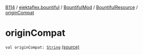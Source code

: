 [B114](../../../index.md) / [ejektaflex.bountiful](../../index.md) / [BountifulMod](../index.md) / [BountifulResource](index.md) / [originCompat](./origin-compat.md)

# originCompat

`val originCompat: `[`String`](https://kotlinlang.org/api/latest/jvm/stdlib/kotlin/-string/index.html) [(source)](https://github.com/ejektaflex/Bountiful/tree/develop/src/main/kotlin/ejektaflex/bountiful/BountifulMod.kt#L79)